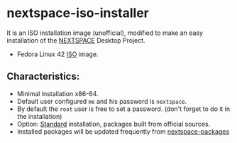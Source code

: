 # nextspace-iso-installer
It is an ISO installation image (unofficial), modified to make an easy installation of the [NEXTSPACE](https://github.com/trunkmaster/nextspace) Desktop Project.
* Fedora Linux 42 [ISO](https://drive.google.com/file/d/1btxJH80g0y8Rg2rgby_vhByumbD0BOqN/view?usp=sharing) image.

## Characteristics:
* Minimal installation x86-64.
* Default user configured `me` and his password is `nextspace`.
* By default the `root` user is free to set a password. (don't forget to do it in the installation)
* Option: [Standard](https://github.com/trunkmaster/nextspace/commits/master) installation, packages built from official sources.
* Installed packages will be updated frequently from [nextspace-packages](https://github.com/armm77/nextspace-packages)

